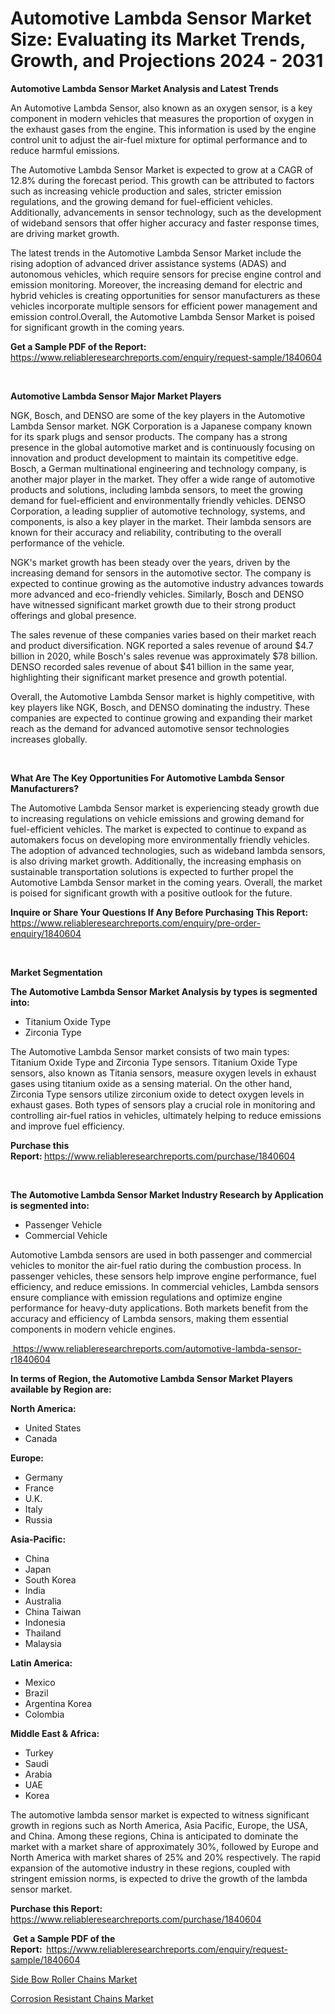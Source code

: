 <p><h1>Automotive Lambda Sensor Market Size: Evaluating its Market Trends, Growth, and Projections 2024 - 2031</h1></p><p><strong>Automotive Lambda Sensor Market Analysis and Latest Trends</strong></p>
<p><p>An Automotive Lambda Sensor, also known as an oxygen sensor, is a key component in modern vehicles that measures the proportion of oxygen in the exhaust gases from the engine. This information is used by the engine control unit to adjust the air-fuel mixture for optimal performance and to reduce harmful emissions.</p><p>The Automotive Lambda Sensor Market is expected to grow at a CAGR of 12.8% during the forecast period. This growth can be attributed to factors such as increasing vehicle production and sales, stricter emission regulations, and the growing demand for fuel-efficient vehicles. Additionally, advancements in sensor technology, such as the development of wideband sensors that offer higher accuracy and faster response times, are driving market growth.</p><p>The latest trends in the Automotive Lambda Sensor Market include the rising adoption of advanced driver assistance systems (ADAS) and autonomous vehicles, which require sensors for precise engine control and emission monitoring. Moreover, the increasing demand for electric and hybrid vehicles is creating opportunities for sensor manufacturers as these vehicles incorporate multiple sensors for efficient power management and emission control.Overall, the Automotive Lambda Sensor Market is poised for significant growth in the coming years.</p></p>
<p><strong>Get a Sample PDF of the Report:&nbsp;</strong> <a href="https://www.reliableresearchreports.com/enquiry/request-sample/1840604">https://www.reliableresearchreports.com/enquiry/request-sample/1840604</a></p>
<p>&nbsp;</p>
<p><strong>Automotive Lambda Sensor Major Market Players</strong></p>
<p><p>NGK, Bosch, and DENSO are some of the key players in the Automotive Lambda Sensor market. NGK Corporation is a Japanese company known for its spark plugs and sensor products. The company has a strong presence in the global automotive market and is continuously focusing on innovation and product development to maintain its competitive edge. Bosch, a German multinational engineering and technology company, is another major player in the market. They offer a wide range of automotive products and solutions, including lambda sensors, to meet the growing demand for fuel-efficient and environmentally friendly vehicles. DENSO Corporation, a leading supplier of automotive technology, systems, and components, is also a key player in the market. Their lambda sensors are known for their accuracy and reliability, contributing to the overall performance of the vehicle.</p><p>NGK's market growth has been steady over the years, driven by the increasing demand for sensors in the automotive sector. The company is expected to continue growing as the automotive industry advances towards more advanced and eco-friendly vehicles. Similarly, Bosch and DENSO have witnessed significant market growth due to their strong product offerings and global presence.</p><p>The sales revenue of these companies varies based on their market reach and product diversification. NGK reported a sales revenue of around $4.7 billion in 2020, while Bosch's sales revenue was approximately $78 billion. DENSO recorded sales revenue of about $41 billion in the same year, highlighting their significant market presence and growth potential.</p><p>Overall, the Automotive Lambda Sensor market is highly competitive, with key players like NGK, Bosch, and DENSO dominating the industry. These companies are expected to continue growing and expanding their market reach as the demand for advanced automotive sensor technologies increases globally.</p></p>
<p>&nbsp;</p>
<p><strong>What Are The Key Opportunities For Automotive Lambda Sensor Manufacturers?</strong></p>
<p><p>The Automotive Lambda Sensor market is experiencing steady growth due to increasing regulations on vehicle emissions and growing demand for fuel-efficient vehicles. The market is expected to continue to expand as automakers focus on developing more environmentally friendly vehicles. The adoption of advanced technologies, such as wideband lambda sensors, is also driving market growth. Additionally, the increasing emphasis on sustainable transportation solutions is expected to further propel the Automotive Lambda Sensor market in the coming years. Overall, the market is poised for significant growth with a positive outlook for the future.</p></p>
<p><strong>Inquire or Share Your Questions If Any Before Purchasing This Report:</strong> <a href="https://www.reliableresearchreports.com/enquiry/pre-order-enquiry/1840604">https://www.reliableresearchreports.com/enquiry/pre-order-enquiry/1840604</a></p>
<p>&nbsp;</p>
<p><strong>Market Segmentation</strong></p>
<p><strong>The Automotive Lambda Sensor Market Analysis by types is segmented into:</strong></p>
<p><ul><li>Titanium Oxide Type</li><li>Zirconia Type</li></ul></p>
<p><p>The Automotive Lambda Sensor market consists of two main types: Titanium Oxide Type and Zirconia Type sensors. Titanium Oxide Type sensors, also known as Titania sensors, measure oxygen levels in exhaust gases using titanium oxide as a sensing material. On the other hand, Zirconia Type sensors utilize zirconium oxide to detect oxygen levels in exhaust gases. Both types of sensors play a crucial role in monitoring and controlling air-fuel ratios in vehicles, ultimately helping to reduce emissions and improve fuel efficiency.</p></p>
<p><strong>Purchase this Report:&nbsp;</strong><a href="https://www.reliableresearchreports.com/purchase/1840604">https://www.reliableresearchreports.com/purchase/1840604</a></p>
<p>&nbsp;</p>
<p><strong>The Automotive Lambda Sensor Market Industry Research by Application is segmented into:</strong></p>
<p><ul><li>Passenger Vehicle</li><li>Commercial Vehicle</li></ul></p>
<p><p>Automotive Lambda sensors are used in both passenger and commercial vehicles to monitor the air-fuel ratio during the combustion process. In passenger vehicles, these sensors help improve engine performance, fuel efficiency, and reduce emissions. In commercial vehicles, Lambda sensors ensure compliance with emission regulations and optimize engine performance for heavy-duty applications. Both markets benefit from the accuracy and efficiency of Lambda sensors, making them essential components in modern vehicle engines.</p></p>
<p><a href="https://www.reliableresearchreports.com/automotive-lambda-sensor-r1840604">&nbsp;https://www.reliableresearchreports.com/automotive-lambda-sensor-r1840604</a></p>
<p><strong>In terms of Region, the Automotive Lambda Sensor Market Players available by Region are:</strong></p>
<p>
    <p> <strong> North America: </strong>
        <ul>
            <li>United States</li>
            <li>Canada</li>
        </ul>
        </p> 
    <p> <strong> Europe: </strong>
        <ul>
            <li>Germany</li>
            <li>France</li>
            <li>U.K.</li>
            <li>Italy</li>
            <li>Russia</li>
        </ul>
        </p> 
    <p> <strong> Asia-Pacific: </strong>
        <ul>
            <li>China</li>
            <li>Japan</li>
            <li>South Korea</li>
            <li>India</li>
            <li>Australia</li>
            <li>China Taiwan</li>
            <li>Indonesia</li>
            <li>Thailand</li>
            <li>Malaysia</li>
        </ul>
        </p> 
    <p> <strong> Latin America: </strong>
        <ul>
            <li>Mexico</li>
            <li>Brazil</li>
            <li>Argentina Korea</li>
            <li>Colombia</li>
        </ul>
        </p> 
    <p> <strong> Middle East & Africa: </strong>
        <ul>
            <li>Turkey</li>
            <li>Saudi</li>
            <li>Arabia</li>
            <li>UAE</li>
            <li>Korea</li>
        </ul>
    </p>
    </p>
<p><p>The automotive lambda sensor market is expected to witness significant growth in regions such as North America, Asia Pacific, Europe, the USA, and China. Among these regions, China is anticipated to dominate the market with a market share of approximately 30%, followed by Europe and North America with market shares of 25% and 20% respectively. The rapid expansion of the automotive industry in these regions, coupled with stringent emission norms, is expected to drive the growth of the lambda sensor market.</p></p>
<p><strong>Purchase this Report: </strong><a href="https://www.reliableresearchreports.com/purchase/1840604">https://www.reliableresearchreports.com/purchase/1840604</a></p>
<p>&nbsp;<strong>Get a Sample PDF of the Report:&nbsp;&nbsp;</strong><a href="https://www.reliableresearchreports.com/enquiry/request-sample/1840604">https://www.reliableresearchreports.com/enquiry/request-sample/1840604</a></p>
<p><strong></strong></p>
<p><p><a href="https://github.com/VincentButlerjXXf/Market-Research-Report-List-1/blob/main/side-bow-roller-chains-market.md">Side Bow Roller Chains Market</a></p><p><a href="https://github.com/nusratjahan12006/Market-Research-Report-List-1/blob/main/corrosion-resistant-chains-market.md">Corrosion Resistant Chains Market</a></p></p>